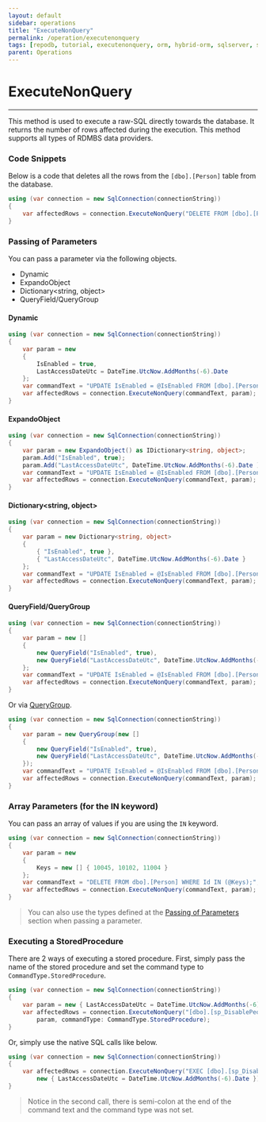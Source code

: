 ```yaml
---
layout: default
sidebar: operations
title: "ExecuteNonQuery"
permalink: /operation/executenonquery
tags: [repodb, tutorial, executenonquery, orm, hybrid-orm, sqlserver, sqlite, mysql, postgresql]
parent: Operations
---
```


# ExecuteNonQuery

---

This method is used to execute a raw-SQL directly towards the database. It returns the number of rows affected during the execution. This method supports all types of RDMBS data providers.

### Code Snippets

Below is a code that deletes all the rows from the `[dbo].[Person]` table from the database.

```csharp
using (var connection = new SqlConnection(connectionString))
{
    var affectedRows = connection.ExecuteNonQuery("DELETE FROM [dbo].[Person];");
}
```

### Passing of Parameters

You can pass a parameter via the following objects.

- Dynamic
- ExpandoObject
- Dictionary&lt;string, object&gt;
- QueryField/QueryGroup

#### Dynamic

```csharp
using (var connection = new SqlConnection(connectionString))
{
    var param = new
    {
        IsEnabled = true,
        LastAccessDateUtc = DateTime.UtcNow.AddMonths(-6).Date 
    };
    var commandText = "UPDATE IsEnabled = @IsEnabled FROM [dbo].[Person] WHERE ([LastAccessDateUtc] = @LastAccessDateUtc);";
    var affectedRows = connection.ExecuteNonQuery(commandText, param);
}
```

#### ExpandoObject

```csharp
using (var connection = new SqlConnection(connectionString))
{
    var param = new ExpandoObject() as IDictionary<string, object>;
    param.Add("IsEnabled", true);
    param.Add("LastAccessDateUtc", DateTime.UtcNow.AddMonths(-6).Date );
    var commandText = "UPDATE IsEnabled = @IsEnabled FROM [dbo].[Person] WHERE ([LastAccessDateUtc] = @LastAccessDateUtc);";
    var affectedRows = connection.ExecuteNonQuery(commandText, param);
}
```

#### Dictionary<string, object>

```csharp
using (var connection = new SqlConnection(connectionString))
{
    var param = new Dictionary<string, object>
    {
        { "IsEnabled", true },
        { "LastAccessDateUtc", DateTime.UtcNow.AddMonths(-6).Date }
    };
    var commandText = "UPDATE IsEnabled = @IsEnabled FROM [dbo].[Person] WHERE ([LastAccessDateUtc] = @LastAccessDateUtc);";
    var affectedRows = connection.ExecuteNonQuery(commandText, param);
}
```

#### QueryField/QueryGroup

```csharp
using (var connection = new SqlConnection(connectionString))
{
    var param = new []
    {
        new QueryField("IsEnabled", true),
        new QueryField("LastAccessDateUtc", DateTime.UtcNow.AddMonths(-6).Date)
    };
    var commandText = "UPDATE IsEnabled = @IsEnabled FROM [dbo].[Person] WHERE ([LastAccessDateUtc] = @LastAccessDateUtc);";
    var affectedRows = connection.ExecuteNonQuery(commandText, param);
}
```

Or via [QueryGroup](/class/querygroup).

```csharp
using (var connection = new SqlConnection(connectionString))
{
    var param = new QueryGroup(new []
    {
        new QueryField("IsEnabled", true),
        new QueryField("LastAccessDateUtc", DateTime.UtcNow.AddMonths(-6).Date)
    });
    var commandText = "UPDATE IsEnabled = @IsEnabled FROM [dbo].[Person] WHERE ([LastAccessDateUtc] = @LastAccessDateUtc);";
    var affectedRows = connection.ExecuteNonQuery(commandText, param);
}
```

### Array Parameters (for the IN keyword)

You can pass an array of values if you are using the `IN` keyword.

```csharp
using (var connection = new SqlConnection(connectionString))
{
    var param = new
    {
        Keys = new [] { 10045, 10102, 11004 }
    };
    var commandText = "DELETE FROM dbo].[Person] WHERE Id IN (@Keys);";
    var affectedRows = connection.ExecuteNonQuery(commandText, param);
}
```

> You can also use the types defined at the [Passing of Parameters](#passing-of-parameters) section when passing a parameter.

### Executing a StoredProcedure

There are 2 ways of executing a stored procedure. First, simply pass the name of the stored procedure and set the command type to `CommandType.StoredProcedure`.

```csharp
using (var connection = new SqlConnection(connectionString))
{
    var param = new { LastAccessDateUtc = DateTime.UtcNow.AddMonths(-6).Date };
    var affectedRows = connection.ExecuteNonQuery("[dbo].[sp_DisablePeopleState](@LastAccessDateUtc);",
        param, commandType: CommandType.StoredProcedure);
}
```

Or, simply use the native SQL calls like below.

```csharp
using (var connection = new SqlConnection(connectionString))
{
    var affectedRows = connection.ExecuteNonQuery("EXEC [dbo].[sp_DisablePeopleState](@LastAccessDateUtc);",
        new { LastAccessDateUtc = DateTime.UtcNow.AddMonths(-6).Date });
}
```

> Notice in the second call, there is semi-colon at the end of the command text and the command type was not set.
